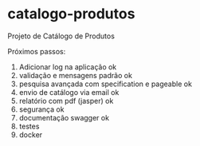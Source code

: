 # catalogo-produtos
Projeto de Catálogo de Produtos


Próximos passos:

1) Adicionar log na aplicação   ok       
2) validação e mensagens padrão ok
3) pesquisa avançada com specification e pageable ok
4) envio de catálogo via email ok
5) relatório com pdf (jasper) ok
6) segurança ok
8) documentação swagger ok
9) testes
10) docker
